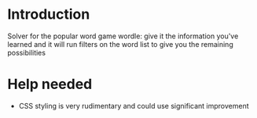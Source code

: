 # Introduction
Solver for the popular word game wordle:  give it the information you've learned and it will run filters on the word list to give you the remaining possibilities

# Help needed

* CSS styling is very rudimentary and could use significant improvement  
